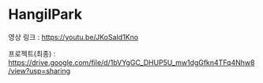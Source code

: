 # HangilPark
영상 링크 : https://youtu.be/JKoSaId1Kno  

프로젝트(최종) : https://drive.google.com/file/d/1bVYgGC_DHUP5U_mw1dgGfkn4TFq4Nhw8/view?usp=sharing